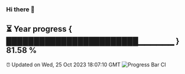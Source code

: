 ### Hi there 👋
⏳ Year progress { ████████████████████████▁▁▁▁▁▁ } 81.58 %
---
⏰ Updated on Wed, 25 Oct 2023 18:07:10 GMT
![Progress Bar CI](https://github.com/Moyi321/Moyi321/workflows/Progress%20Bar%20CI/badge.svg)
